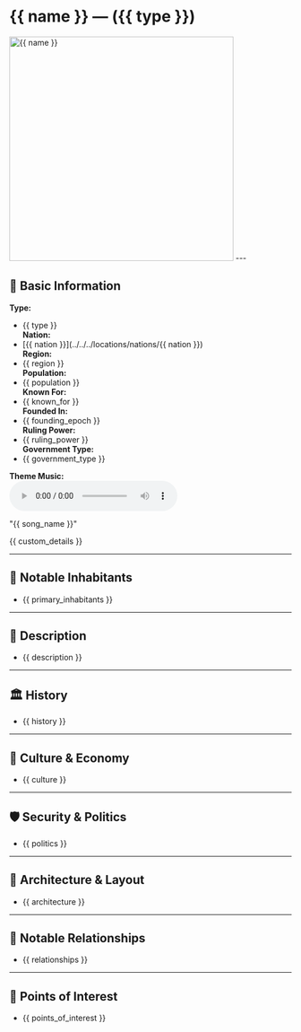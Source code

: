# {{ name }} — ({{ type }})

<!-- Optional -->
<img src="{{ image_path }}" alt="{{ name }}" width="400" />
---

## 📍 Basic Information
**Type:**  
  - {{ type }}  
**Nation:**  
  - [{{ nation }}](../../../locations/nations/{{ nation }})  
**Region:**  
  - {{ region }}  
**Population:**  
  - {{ population }}  
**Known For:**  
  - {{ known_for }}  
**Founded In:**  
  - {{ founding_epoch }}  
**Ruling Power:**  
  - {{ ruling_power }}  
**Government Type:**  
  - {{ government_type }}  

**Theme Music:**  
<audio controls>
  <source src="{{ music_path }}" type="audio/mpeg">
  Your browser does not support the audio element.
</audio>

"{{ song_name }}"  

{{ custom_details }}

---

## 👥 Notable Inhabitants
 - {{ primary_inhabitants }}

---

## 🧭 Description
 - {{ description }}

---

## 🏛️ History
 - {{ history }}

---

## 🧃 Culture & Economy
 - {{ culture }}

---

## 🛡️ Security & Politics
 - {{ politics }}

---

## 🧱 Architecture & Layout
 - {{ architecture }}

---

## 🔗 Notable Relationships
 - {{ relationships }}

---

## 🧭 Points of Interest
 - {{ points_of_interest }}